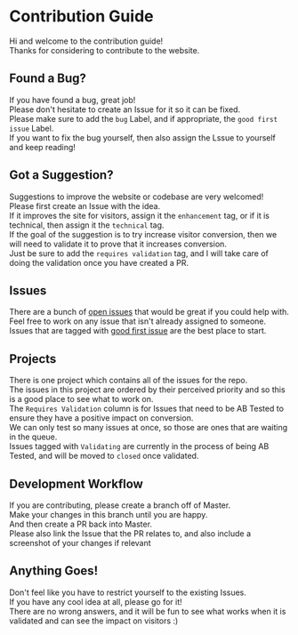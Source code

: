 # Contribution Guide
Hi and welcome to the contribution guide!  
Thanks for considering to contribute to the website.

## Found a Bug?
If you have found a bug, great job!  
Please don't hesitate to create an Issue for it so it can be fixed.  
Please make sure to add the `bug` Label, and if appropriate, the `good first issue` Label.  
If you want to fix the bug yourself, then also assign the Lssue to yourself and keep reading!

## Got a Suggestion?
Suggestions to improve the website or codebase are very welcomed!  
Please first create an Issue with the idea.  
If it improves the site for visitors, assign it the `enhancement` tag, or if it is technical, then assign it the `technical` tag.  
If the goal of the suggestion is to try increase visitor conversion, then we will need to validate it to prove that it increases conversion.  
Just be sure to add the `requires validation` tag, and I will take care of doing the validation once you have created a PR.

## Issues
There are a bunch of [open issues](https://github.com/chase-manning/Personal-Website/issues) that would be great if you could help with.  
Feel free to work on any issue that isn't already assigned to someone.  
Issues that are tagged with [good first issue](https://github.com/chase-manning/Personal-Website/labels/good%20first%20issue) are the best place to start.

## Projects
There is one project which contains all of the issues for the repo.  
The issues in this project are ordered by their perceived priority and so this is a good place to see what to work on.  
The `Requires Validation` column is for Issues that need to be AB Tested to ensure they have a positive impact on conversion.  
We can only test so many issues at once, so those are ones that are waiting in the queue.  
Issues tagged with `Validating` are currently in the process of being AB Tested, and will be moved to `closed` once validated.

## Development Workflow
If you are contributing, please create a branch off of Master.  
Make your changes in this branch until you are happy.  
And then create a PR back into Master.  
Please also link the Issue that the PR relates to, and also include a screenshot of your changes if relevant

## Anything Goes!
Don't feel like you have to restrict yourself to the existing Issues.  
If you have any cool idea at all, please go for it!  
There are no wrong answers, and it will be fun to see what works when it is validated and can see the impact on visitors :)

